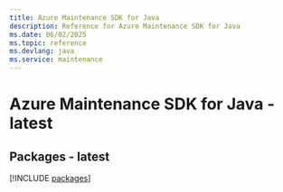 ```yaml
---
title: Azure Maintenance SDK for Java
description: Reference for Azure Maintenance SDK for Java
ms.date: 06/02/2025
ms.topic: reference
ms.devlang: java
ms.service: maintenance
---
```

# Azure Maintenance SDK for Java - latest
## Packages - latest
[!INCLUDE [packages](maintenance-index.md)]
